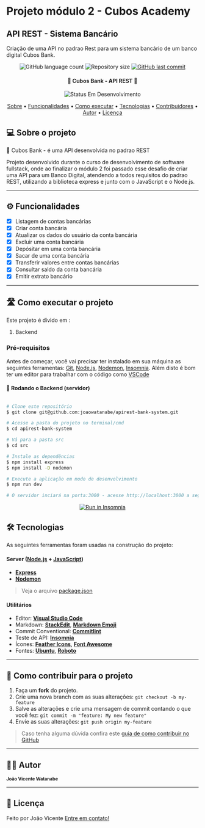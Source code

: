 # Projeto módulo 2 - Cubos Academy
## API REST - Sistema Bancário
Criação de uma API no padrao Rest para um sistema bancário de um banco digital Cubos Bank.

<p align="center">
  <img alt="GitHub language count" src="https://img.shields.io/github/languages/count/joaowatanabe/apirest-bank-system?color=%2304D361">

  <img alt="Repository size" src="https://img.shields.io/github/repo-size/joaowatanabe/apirest-bank-system">
  
  <a href="https://github.com/joaowatanabe/apirest-bank-system/commits/main">
    <img alt="GitHub last commit" src="https://img.shields.io/github/last-commit/joaowatanabe/apirest-bank-system">
  </a>
  
  <!-- <img alt="License" src="https://img.shields.io/badge/license-MIT-brightgreen"> -->
  
 
</p>
<h4 align="center"> 
	🚧 Cubos Bank - API REST 🚧
</h4>

<p align="center">
	<img alt="Status Em Desenvolvimento" src="https://img.shields.io/badge/STATUS-EM%20DESENVOLVIMENTO-green">
	<!-- <img alt="Status Concluído" src="https://img.shields.io/badge/STATUS-CONCLU%C3%8DDO-brightgreen"> -->
</p>

<p align="center">
 <a href="#-sobre-o-projeto">Sobre</a> •
 <a href="#-funcionalidades">Funcionalidades</a> • 
 <a href="#-como-executar-o-projeto">Como executar</a> • 
 <a href="#-tecnologias">Tecnologias</a> • 
 <a href="#-contribuidores">Contribuidores</a> • 
 <a href="#-autor">Autor</a> • 
 <a href="#user-content--licença">Licença</a>
</p>


## 💻 Sobre o projeto

📄 Cubos Bank - é uma API desenvolvida no padrao REST 


Projeto desenvolvido durante o curso de desenvolvimento de software fullstack, onde ao finalizar o módulo 2 foi passado esse desafio de criar uma API para um Banco Digital, atendendo a todos requisitos do padrao REST, utilizando a biblioteca express e junto com o JavaScript e o Node.js.

---

## ⚙️ Funcionalidades

- [x] Listagem de contas bancárias
- [x] Criar conta bancária
- [x] Atualizar os dados do usuário da conta bancária
- [x] Excluir uma conta bancária
- [x] Depósitar em uma conta bancária
- [x] Sacar de uma conta bancária
- [x] Transferir valores entre contas bancárias
- [x] Consultar saldo da conta bancária
- [x] Emitir extrato bancário

---

## 🛣️ Como executar o projeto

Este projeto é divido em :
1. Backend


### Pré-requisitos

Antes de começar, você vai precisar ter instalado em sua máquina as seguintes ferramentas:
[Git](https://git-scm.com), [Node.js](https://nodejs.org/en/), [Nodemon](https://nodemon.io/), [Insomnia](https://insomnia.rest/download).
Além disto é bom ter um editor para trabalhar com o código como [VSCode](https://code.visualstudio.com/)

#### 🎲 Rodando o Backend (servidor)

```bash

# Clone este repositório
$ git clone git@github.com:joaowatanabe/apirest-bank-system.git

# Acesse a pasta do projeto no terminal/cmd
$ cd apirest-bank-system

# Vá para a pasta src
$ cd src

# Instale as dependências
$ npm install express
$ npm install -D nodemon

# Execute a aplicação em modo de desenvolvimento
$ npm run dev

# O servidor inciará na porta:3000 - acesse http://localhost:3000 a seguir das rotas desejadas (todas estão na pasta /routes) através do insomnia. 

```
<p align="center">
  <a href="https://github.com/joaowatanabe/apirest-bank-system" target="_blank"><img src="https://insomnia.rest/images/run.svg" alt="Run in Insomnia"></a>
</p>


## 🛠 Tecnologias

As seguintes ferramentas foram usadas na construção do projeto:


#### [](https://github.com/joaowatanabe/apirest-bank-system#server-nodejs--typescript)**Server**  ([Node.js](https://nodejs.org/en)  +  [JavaScript](https://developer.mozilla.org/pt-BR/docs/Web/JavaScript))

-   **[Express](https://expressjs.com/)**
-   **[Nodemon](https://expressjs.com/)**

> Veja o arquivo  [package.json](https://github.com/joaowatanabe/apirest-bank-system/package.json)


#### [](https://github.com/cubos-academy/academy-template-readme-projects#utilit%C3%A1rios)**Utilitários**

-   Editor:  **[Visual Studio Code](https://code.visualstudio.com/)**
-   Markdown:  **[StackEdit](https://stackedit.io/)**,  **[Markdown Emoji](https://gist.github.com/rxaviers/7360908)**
-   Commit Conventional:  **[Commitlint](https://github.com/conventional-changelog/commitlint)**
-   Teste de API:  **[Insomnia](https://insomnia.rest/)**
-   Ícones:  **[Feather Icons](https://feathericons.com/)**,  **[Font Awesome](https://fontawesome.com/)**
-   Fontes:  **[Ubuntu](https://fonts.google.com/specimen/Ubuntu)**,  **[Roboto](https://fonts.google.com/specimen/Roboto)**

---

## 💪 Como contribuir para o projeto

1. Faça um **fork** do projeto.
2. Crie uma nova branch com as suas alterações: `git checkout -b my-feature`
3. Salve as alterações e crie uma mensagem de commit contando o que você fez: `git commit -m "feature: My new feature"`
4. Envie as suas alterações: `git push origin my-feature`
> Caso tenha alguma dúvida confira este [guia de como contribuir no GitHub](./CONTRIBUTING.md)

---

## 🧙‍♂️ Autor

 <sub><b>João Vicente Watanabe</b></sub></a>
 <br />

---

## 📝 Licença

<!-- Este projeto esta sobe a licença [MIT](./LICENSE). -->

Feito por João Vicente [Entre em contato!](https://www.linkedin.com/in/joaowatanabe/)

